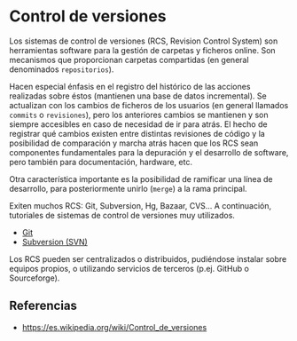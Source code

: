 # Control de versiones

Los sistemas de control de versiones (RCS, Revision Control System) son herramientas software para la gestión de carpetas y ficheros online. Son mecanismos que proporcionan carpetas compartidas (en general denominados `repositorios`).

Hacen especial énfasis en el registro del histórico de las acciones realizadas sobre éstos (mantienen una base de datos incremental). Se actualizan con los cambios de ficheros de los usuarios (en general llamados `commits` o `revisiones`), pero los anteriores cambios se mantienen y son siempre accesibles en caso de necesidad de ir para atrás. El hecho de registrar qué cambios existen entre distintas revisiones de código y la posibilidad de comparación y marcha atrás hacen que los RCS sean componentes fundamentales para la depuración y el desarrollo de software, pero también para documentación, hardware, etc.

Otra característica importante es la posibilidad de ramificar una línea de desarrollo, para posteriormente unirlo (`merge`) a la rama principal.

Exiten muchos RCS: Git, Subversion, Hg, Bazaar, CVS... A continuación, tutoriales de sistemas de control de versiones muy utilizados.

* [Git](git.md)
* [Subversion (SVN)](subversion.md)

Los RCS pueden ser centralizados o distribuidos, pudiéndose instalar sobre equipos propios, o utilizando servicios de terceros (p.ej. GitHub o Sourceforge).

## Referencias
- https://es.wikipedia.org/wiki/Control_de_versiones
